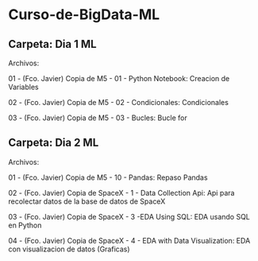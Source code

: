 # Curso-de-BigData-ML
Carpeta: Dia 1 ML
---
Archivos:

  01 - (Fco. Javier) Copia de M5 - 01 - Python Notebook:  Creacion de Variables
  
  02 - (Fco. Javier) Copia de M5 - 02 - Condicionales: Condicionales
  
  03 - (Fco. Javier) Copia de M5 - 03 - Bucles: Bucle for


  Carpeta: Dia 2 ML
  ---
Archivos:

  01 - (Fco. Javier) Copia de M5 - 10 - Pandas:  Repaso Pandas
  
  02 - (Fco. Javier) Copia de SpaceX - 1 - Data Collection Api: Api para recolectar datos de la base de datos de SpaceX
  
  03 - (Fco. Javier) Copia de SpaceX - 3 -EDA Using SQL: EDA usando SQL en Python

  04 - (Fco. Javier) Copia de SpaceX - 4 - EDA with Data Visualization: EDA con visualizacion de datos (Graficas)
